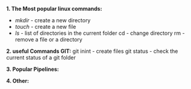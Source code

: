 **1. The Most popular linux commands:**
* _mkdir_ - create a new directory
* _touch_ - create a new file
* _ls_ - list of directories in the current folder
cd - change directory
rm - remove a file or a directory

**2. useful Commands GIT:**
git inint - create files
git status - check the current status of a git folder

**3. Popular Pipelines:**

**4. Other:**
